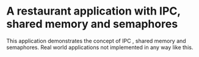 # A restaurant application with IPC, shared memory and semaphores

This application demonstrates the concept of IPC , shared memory and semaphores. Real world applications not implemented in any way like this.
